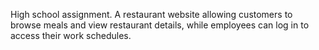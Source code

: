 High school assignment. A restaurant website allowing customers to browse meals and view restaurant details, while employees can log in to access their work schedules.
